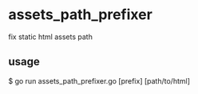 # assets_path_prefixer

fix static html assets path

## usage
$ go run assets_path_prefixer.go [prefix] [path/to/html]
